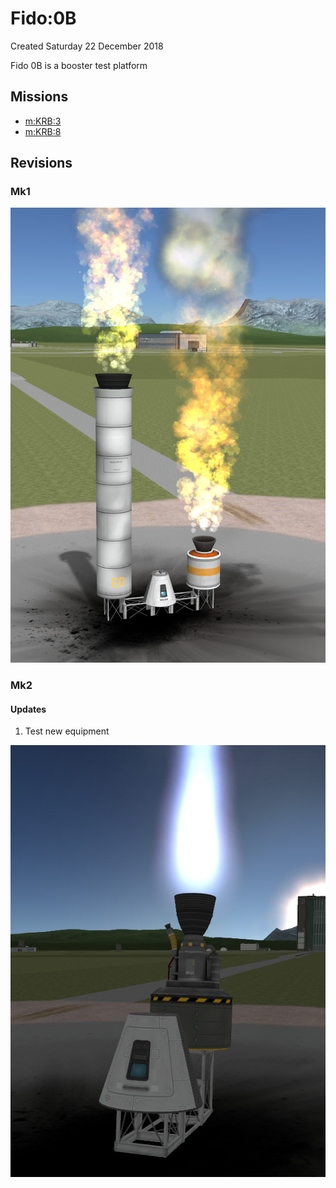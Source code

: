 # Fido:0B
Created Saturday 22 December 2018

Fido 0B is a booster test platform

Missions
--------

* [m:KRB:3](../../m/KRB/3.markdown)
* [m:KRB:8](../../m/KRB/8.markdown)


Revisions
---------

### Mk1

![](./0B/Fido-0B.jpg)

### Mk2

#### Updates

1. Test new equipment


![](./0B/Fido-0B-Mk2.jpg)

